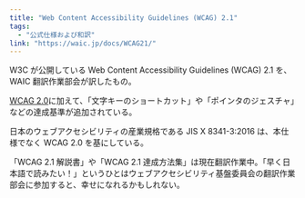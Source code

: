 ```yaml
---
title: "Web Content Accessibility Guidelines (WCAG) 2.1"
tags:
  - "公式仕様および和訳"
link: "https://waic.jp/docs/WCAG21/"
---
```


W3C が公開している Web Content Accessibility Guidelines (WCAG) 2.1 を、WAIC 翻訳作業部会が訳したもの。

[WCAG 2.0](https://waic.jp/docs/WCAG20/Overview.html)に加えて、「文字キーのショートカット」や「ポインタのジェスチャ」などの達成基準が追加されている。

日本のウェブアクセシビリティの産業規格である JIS X 8341-3:2016 は、本仕様でなく WCAG 2.0 を基にしている。

「WCAG 2.1 解説書」や「WCAG 2.1 達成方法集」は現在翻訳作業中。「早く日本語で読みたい！」というひとはウェブアクセシビリティ基盤委員会の翻訳作業部会に参加すると、幸せになれるかもしれない。
